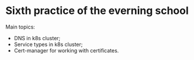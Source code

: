 # Sixth practice of the everning school

Main topics:

- DNS in k8s cluster;
- Service types in k8s cluster;
- Cert-manager for working with certificates.

